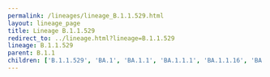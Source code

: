 ```yaml
---
permalink: /lineages/lineage_B.1.1.529.html
layout: lineage_page
title: Lineage B.1.1.529
redirect_to: ../lineage.html?lineage=B.1.1.529
lineage: B.1.1.529
parent: B.1.1
children: ['B.1.1.529', 'BA.1', 'BA.1.1', 'BA.1.1.1', 'BA.1.1.16', 'BA.1.15', 'BA.1.17', 'BA.1.17.2', 'BA.2', 'BA.2.1', 'BA.2.9', 'BA.2.10', 'BA.2.10.1', 'BA.2.12.1', 'BA.2.36', 'BA.2.56', 'BA.2.75.2', 'BA.2.75.5', 'BA.2.86', 'BA.2.86.1', 'BA.2.86.2', 'BA.2.86.3', 'BA.4', 'BA.4.6', 'BA.5', 'BA.5.1', 'BA.5.1.6', 'BA.5.1.12', 'BA.5.1.23', 'BA.5.1.25', 'BA.5.1.38', 'BA.5.2', 'BA.5.2.1', 'BA.5.2.2', 'BA.5.2.6', 'BA.5.2.13', 'BA.5.2.16', 'BA.5.2.24', 'BA.5.2.35', 'BA.5.2.47', 'BA.5.2.57', 'BA.5.2.58']
---
```

